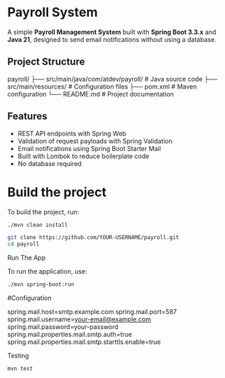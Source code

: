 # Payroll System

A simple **Payroll Management System** built with **Spring Boot 3.3.x** and **Java 21**, designed to send email notifications without using a database.

## Project Structure

payroll/
├── src/main/java/com/atdev/payroll/ # Java source code
├── src/main/resources/ # Configuration files
├── pom.xml # Maven configuration
└── README.md # Project documentation


## Features

- REST API endpoints with Spring Web
- Validation of request payloads with Spring Validation
- Email notifications using Spring Boot Starter Mail
- Built with Lombok to reduce boilerplate code
- No database required
# Build the project

To build the project, run:

```bash
./mvn clean install
```


```bash
git clone https://github.com/YOUR-USERNAME/payroll.git
cd payroll

```

Run The App

To run the application, use:

```bash
./mvn spring-boot:run
```

#Configuration

spring.mail.host=smtp.example.com
spring.mail.port=587
spring.mail.username=your-email@example.com
spring.mail.password=your-password
spring.mail.properties.mail.smtp.auth=true
spring.mail.properties.mail.smtp.starttls.enable=true

Testing
```bash
mvn test
```

